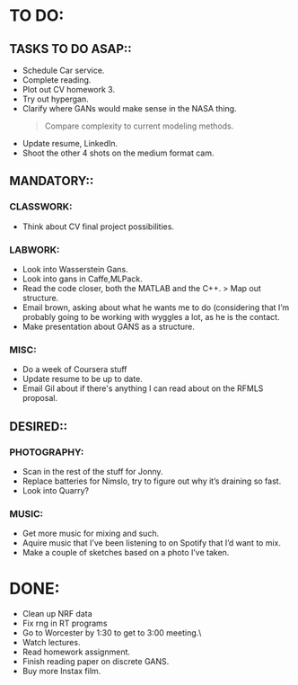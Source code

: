 # TO DO:
## TASKS TO DO ASAP::
* Schedule Car service.
* Complete reading.
* Plot out CV homework 3.
* Try out hypergan.
* Clarify where GANs would make sense in the NASA thing.
     > Compare complexity to current modeling methods.
* Update resume, LinkedIn.
* Shoot the other 4 shots on the medium format cam.
## MANDATORY::
### CLASSWORK:
* Think about CV final project possibilities.
### LABWORK:
* Look into Wasserstein Gans.
* Look into gans in Caffe,MLPack.
* Read the code closer, both the MATLAB and the C++.
      > Map out structure.
* Email brown, asking about what he wants me to do (considering that I’m probably going to be working with wyggles a lot, as he is the contact. 
* Make presentation about GANS as a structure.
### MISC:
* Do a week of Coursera stuff
* Update resume to be up to date.
* Email Gil about if there's anything I can read about on the RFMLS proposal.
## DESIRED::
### PHOTOGRAPHY:
* Scan in the rest of the stuff for Jonny.
* Replace batteries for Nimslo, try to figure out why it’s draining so fast.
* Look into Quarry?
### MUSIC:
* Get more music for mixing and such.
* Aquire music that I’ve been listening to on Spotify that I’d want to mix.
* Make a couple of sketches based on a photo I’ve taken.

# DONE:
* Clean up NRF data
* Fix rng in RT programs
* Go to Worcester by 1:30 to get to 3:00 meeting.\
* Watch lectures.
* Read homework assignment.
* Finish reading paper on discrete GANS.
* Buy more Instax film.
